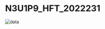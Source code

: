 # N3U1P9_HFT_2022231
![data](https://user-images.githubusercontent.com/32911312/203330343-0aaa7a68-6f25-4abb-9794-1c4d93045683.png)
